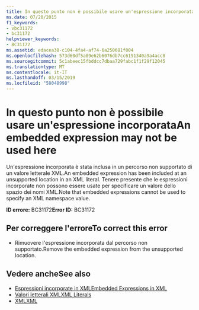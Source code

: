 ```yaml
---
title: In questo punto non è possibile usare un'espressione incorporata
ms.date: 07/20/2015
f1_keywords:
- vbc31172
- bc31172
helpviewer_keywords:
- BC31172
ms.assetid: edacea38-c104-4fa4-af74-6a250681f004
ms.openlocfilehash: 573d60df5a89e62b6076db7cc6191340a9a4acc8
ms.sourcegitcommit: 5c1abeec15fbddcc7dbaa729fabc1f1f29f12045
ms.translationtype: MT
ms.contentlocale: it-IT
ms.lasthandoff: 03/15/2019
ms.locfileid: "58048998"
---
```

# <a name="an-embedded-expression-may-not-be-used-here"></a><span data-ttu-id="1ea77-102">In questo punto non è possibile usare un'espressione incorporata</span><span class="sxs-lookup"><span data-stu-id="1ea77-102">An embedded expression may not be used here</span></span>
<span data-ttu-id="1ea77-103">Un'espressione incorporata è stata inclusa in un percorso non supportato di un valore letterale XML.</span><span class="sxs-lookup"><span data-stu-id="1ea77-103">An embedded expression has been included at an unsupported location in an XML literal.</span></span> <span data-ttu-id="1ea77-104">Tenere presente che le espressioni incorporate non possono essere usate per specificare un valore dello spazio dei nomi XML.</span><span class="sxs-lookup"><span data-stu-id="1ea77-104">Note that embedded expressions cannot be used to specify an XML namespace value.</span></span>  
  
 <span data-ttu-id="1ea77-105">**ID errore:** BC31172</span><span class="sxs-lookup"><span data-stu-id="1ea77-105">**Error ID:** BC31172</span></span>  
  
## <a name="to-correct-this-error"></a><span data-ttu-id="1ea77-106">Per correggere l'errore</span><span class="sxs-lookup"><span data-stu-id="1ea77-106">To correct this error</span></span>  
  
-   <span data-ttu-id="1ea77-107">Rimuovere l'espressione incorporata dal percorso non supportato.</span><span class="sxs-lookup"><span data-stu-id="1ea77-107">Remove the embedded expression from the unsupported location.</span></span>  
  
## <a name="see-also"></a><span data-ttu-id="1ea77-108">Vedere anche</span><span class="sxs-lookup"><span data-stu-id="1ea77-108">See also</span></span>

- [<span data-ttu-id="1ea77-109">Espressioni incorporate in XML</span><span class="sxs-lookup"><span data-stu-id="1ea77-109">Embedded Expressions in XML</span></span>](../../visual-basic/programming-guide/language-features/xml/embedded-expressions-in-xml.md)
- [<span data-ttu-id="1ea77-110">Valori letterali XML</span><span class="sxs-lookup"><span data-stu-id="1ea77-110">XML Literals</span></span>](../../visual-basic/language-reference/xml-literals/index.md)
- [<span data-ttu-id="1ea77-111">XML</span><span class="sxs-lookup"><span data-stu-id="1ea77-111">XML</span></span>](../../visual-basic/programming-guide/language-features/xml/index.md)
